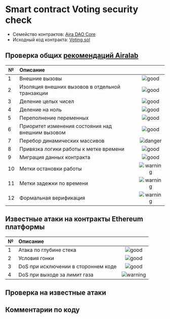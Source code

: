 # Smart contract Voting security check

- Семейство контрактов: [Aira DAO Core][1]
- Исходный код контракта: [Voting.sol](https://github.com/airalab/core/master/sol/lib/Voting.sol)

## Проверка общих [рекомендаций Airalab][2]

| № | Описание                                             | |
|---|:-----------------------------------------------------|:--------------------------:|
| 1 | Внешние вызовы                                       | ![good](https://cdn.rawgit.com/primer/octicons/master/build/svg/check.svg)  |
| 2 | Изоляция внешних вызовов в отдельной транзакции      | ![good](https://cdn.rawgit.com/primer/octicons/master/build/svg/check.svg) |
| 3 | Деление целых чисел                                  | ![good](https://cdn.rawgit.com/primer/octicons/master/build/svg/check.svg)     |
| 4 | Деление на ноль                                      | ![good](https://cdn.rawgit.com/primer/octicons/master/build/svg/check.svg)        |
| 5 | Переполнение переменных                              | ![good](https://cdn.rawgit.com/primer/octicons/master/build/svg/check.svg)   |
| 6 | Приоритет изменения состояния над внешним вызовом    | ![good](https://cdn.rawgit.com/primer/octicons/master/build/svg/check.svg) | 
| 7 | Перебор динамических массивов                        | ![danger](https://cdn.rawgit.com/primer/octicons/master/build/svg/flame.svg) | 
| 8 | Привязка логики работы к метке времени               | ![good](https://cdn.rawgit.com/primer/octicons/master/build/svg/check.svg) |
| 9 | Миграция данных контракта                            | ![good](https://cdn.rawgit.com/primer/octicons/master/build/svg/check.svg)  |
|10 | Метки остановки работы                               | ![warning](https://cdn.rawgit.com/primer/octicons/master/build/svg/issue-opened.svg)|
|11 | Метки задежки по времени                             | ![warning](https://cdn.rawgit.com/primer/octicons/master/build/svg/issue-opened.svg)     |
|12 | Формальная верификация                               | ![warning](https://cdn.rawgit.com/primer/octicons/master/build/svg/issue-opened.svg)   |


## Известные атаки на контракты Ethereum платформы

| № | Описание                                             |  |
|---|:-----------------------------------------------------|:-------------------:|
| 1 | Атака по глубине стека                               | ![good](https://cdn.rawgit.com/primer/octicons/master/build/svg/check.svg)   |
| 2 | Условия гонки                                        | ![good](https://cdn.rawgit.com/primer/octicons/master/build/svg/check.svg)|
| 3 | DoS при исключении в стороннем коде                  | ![good](https://cdn.rawgit.com/primer/octicons/master/build/svg/check.svg)     |
| 4 | DoS при выходе за лимит газа                         | ![warning](https://cdn.rawgit.com/primer/octicons/master/build/svg/issue-opened.svg) |

## Проверка на известные атаки

## Комментарии по коду


[1]: https://github.com/airalab/core 
[2]: https://github.com/airalab
